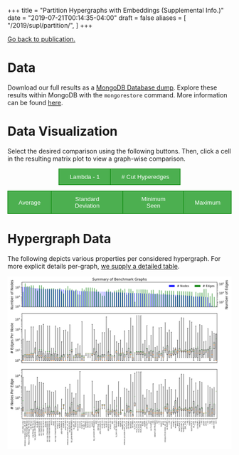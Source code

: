 +++
title = "Partition Hypergraphs with Embeddings (Supplemental Info.)"
date = "2019-07-21T00:14:35-04:00"
draft = false
aliases = [
  "/2019/supl/partition/",
]
+++

[Go back to publication.][paper_link]

# Data

Download our full results as a [MongoDB Database dump][mongo_dump].
Explore these results within MongoDB with the `mongorestore` command.
More information can be found [here][mongo_restore_tut].

# Data Visualization

Select the desired comparison using the following buttons.
Then, click a cell in the resulting matrix plot to view a graph-wise
comparison.


<!-- The following is the visualization... -->

<style>
#matrix_content {
}

.large_img {
	zoom:.25;
}

.btn-group {
  margin:auto;
  display: flex;
  flex-direction: row;
  justify-content: center;
  margin-bottom: 10pt;
}

.btn-group button {
  background-color: #4CAF50; /* Green background */
  border: 1px solid green; /* Green border */
  color: white; /* White text */
  padding: 10px 24px; /* Some padding */
  cursor: pointer; /* Pointer/hand icon */
  float: left; /* Float the buttons side by side */
}

/* Clear floats (clearfix hack) */
.btn-group:after {
  content: "";
  clear: both;
  display: table;
}

.btn-group button:not(:last-child) {
  border-right: none; /* Prevent double borders */
}

/* Add a background color on hover */
.btn-group button:hover {
  background-color: #3e8e41;
}
</style>

<div class="btn-group" id="partition_metric_button_group">
  <button class="part" id="km1_button" data="km1">Lambda - 1</button>
  <button class="part" id="cut_button" data="cut"># Cut Hyperedges</button>
</div>
<div class="btn-group" id="improvement_metric_button_group">
  <button class='imp' id="avg_button" data="avg">Average</button>
  <button class='imp' id="std_button" data="std">Standard Deviation</button>
  <button class='imp' id="min_button" data="min">Minimum Seen</button>
  <button class='imp' id="max_button" data="max">Maximum</button>
</div>
<div id=matrix_content>
</div>

<script src="https://ajax.googleapis.com/ajax/libs/jquery/3.3.1/jquery.min.js"></script>
<script>

  current_part_met_str = "km1"
  current_imp_met_str = "avg"

  function set_content(partition_metric_str, improvement_metric_str){
    origin = "/img/data/partition_hypergraphs_with_embeddings/"
    file_path = "matrix_"
              + partition_metric_str
              + "_"
              + improvement_metric_str
              + ".html";
    $("#matrix_content").load(origin+file_path);
  }

  var buttons = document.getElementsByTagName("button");
  for(idx=0; idx < buttons.length; idx++){
    buttons[idx].onclick = function(){
      if(this.className === "part")
        current_part_met_str = this.getAttribute("data")
      if(this.className === "imp")
        current_imp_met_str = this.getAttribute("data")
      set_content(current_part_met_str, current_imp_met_str)
    }
  }
  set_content(current_part_met_str, current_imp_met_str);
	
</script>

# Hypergraph Data

The following depicts various properties per considered hypergraph.
For more explicit details per-graph, [we supply a detailed
table][hypergraph_detail_table].

![hypergraph data][hypergraph_data_img]



[paper_link]:/2019/partition
[mongo_dump]:https://drive.google.com/file/d/13ZRMFf0_VULYqoQHabgejJlsv-MEgn95/view?usp=sharing
[mongo_restore_tut]:https://docs.mongodb.com/manual/reference/program/mongorestore/#bin.mongorestore
[hypergraph_data_img]:/img/data/partition_hypergraphs_with_embeddings/hypergraph_data.png
[hypergraph_detail_table]:/misc/partition_with_embeddings_supl_hg_table/
